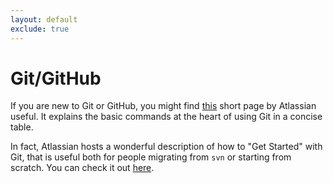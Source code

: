 ```yaml
---
layout: default
exclude: true
---
```


# Git/GitHub

If you are new to Git or GitHub, you might find
[this](https://www.atlassian.com/git/tutorials/svn-to-git-prepping-your-team-migration)
short page by Atlassian useful. It explains the basic commands at the heart of
using Git in a concise table.

In fact, Atlassian hosts a wonderful description of how to "Get Started" with
Git, that is useful both for people migrating from `svn` or starting from
scratch. You can check it out
[here](https://www.atlassian.com/git/tutorials/what-is-version-control).


